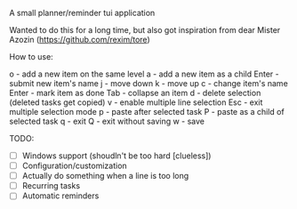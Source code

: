 A small planner/reminder tui application

Wanted to do this for a long time, but also got inspiration from dear Mister Azozin (https://github.com/rexim/tore)

How to use:

o - add a new item on the same level
a - add a new item as a child
Enter - submit new item's name
j - move down
k - move up
c - change item's name
Enter - mark item as done
Tab - collapse an item
d - delete selection (deleted tasks get copied)
v - enable multiple line selection
Esc - exit multiple selection mode
p - paste after selected task
P - paste as a child of selected task
q - exit
Q - exit without saving
w - save

TODO:
- [ ] Windows support (shoudln't be too hard [clueless])
- [ ] Configuration/customization
- [ ] Actually do something when a line is too long
- [ ] Recurring tasks
- [ ] Automatic reminders
